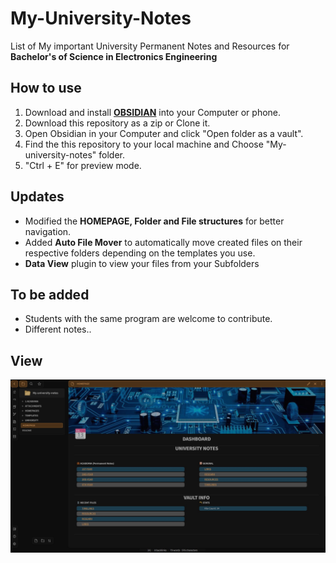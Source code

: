 

# My-University-Notes

List of My important University Permanent Notes and Resources for **Bachelor's of Science in Electronics Engineering**

## How to use
1. Download and install  **[OBSIDIAN](https://obsidian.md/)** into your Computer or phone.
2. Download this repository as a zip or Clone it.
3. Open Obsidian in your Computer and click "Open folder as a vault".
4. Find the this repository to your local machine and Choose "My-university-notes" folder.
5. "Ctrl + E" for preview mode. 

## Updates
- Modified the **HOMEPAGE, Folder and File structures** for better navigation.
- Added **Auto File Mover** to automatically move created files on their respective folders depending on the templates you use.
- **Data View** plugin to view your files from your Subfolders

## To be added
- Students with the same program are welcome to contribute.
- Different notes..

## View


![Screenshot](readMe-icon.jpg)





